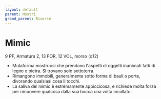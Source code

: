 ```yaml
---
layout: default
parent: Mostri
grand_parent: Risorse
---
```


# Mimic

9 PF, Armatura 2, 13 FOR, 12 VOL, morso (d12)

- Mutaforma mostruosi che prendono l'aspetti di oggetti inanimati fatti di legno e pietra. Si trovano solo sottoterra.
- Rimangono immobili, generalmente sotto forma di bauli o porte, divorando qualsiasi cosa li tocchi.
- La saliva del mimic è estremamente appiccicosa, e richiede molta forza per rimuovere qualcosa dalla sua bocca una volta incollato.